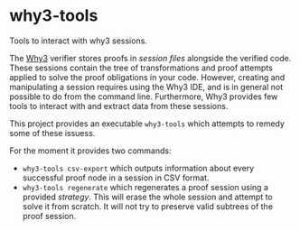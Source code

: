 # why3-tools

Tools to interact with why3 sessions.

The [Why3](https://why3.lri.fr/) verifier stores proofs in _session files_ alongside the verified code. 
These sessions contain the tree of transformations and proof attempts applied to solve the proof obligations in your code. 
However, creating and manipulating a session requires using the Why3 IDE, and is in general not possible to do from the command line. 
Furthermore, Why3 provides few tools to interact with and extract data from these sessions. 

This project provides an executable `why3-tools` which attempts to remedy some of these issuess.

For the moment it provides two commands:

- `why3-tools csv-export` which outputs information about every successful proof node in a session in CSV format.
- `why3-tools regenerate` which regenerates a proof session using a provided _strategy_. This will erase the whole session and attempt to solve it from scratch. It will not try to preserve valid subtrees of the proof session. 
